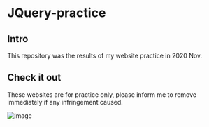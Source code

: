 # JQuery-practice


## Intro
This repository was the results of my website practice in 2020 Nov.


## Check it out
These websites are for practice only, 
please inform me to remove immediately if any infringement caused.

![image](url:https://github.com/vivianafu/JQuery-practice/blob/master/preview2-01.jpg)
